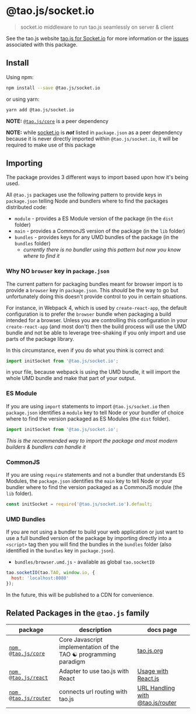 # @tao.js/socket.io

> socket.io middleware to run tao.js seamlessly on server & client

See the tao.js website [tao.js for Socket.io](https://tao.js.org/server-side/socket-io.html) for
more information or the [issues](https://github.com/zzyzxlab/tao.js/issues?q=is%3Aissue+is%3Aopen+label%3A"pkg%3A+socket.io")
associated with this package.

## Install

Using npm:

```sh
npm install --save @tao.js/socket.io
```

or using yarn:

```sh
yarn add @tao.js/socket.io
```

**NOTE:** [`@tao.js/core`](https://www.npmjs.com/package/@tao.js/core) is a peer dependency

**NOTE:** while [socket.io](https://socket.io) is _**not**_ listed in `package.json` as a
peer dependency because it is never directly imported within `@tao.js/socket.io`, it will
be required to make use of this package

## Importing

The package provides 3 different ways to import based upon how it's being used.

All `@tao.js` packages use the following pattern to provide keys in `package.json`
telling Node and bundlers where to find the packages distributed code:

- `module` - provides a ES Module version of the package (in the `dist` folder)
- `main` - provides a CommonJS version of the package (in the `lib` folder)
- `bundles` - provides keys for any UMD bundles of the package (in the `bundles` folder)
  - _currently there is no bundler using this pattern but now you know where to find it_

### Why NO `browser` key in `package.json`

The current pattern for packaging bundles meant for browser import is to provide a
`browser` key in `package.json`. This _should_ be the way to go but unfortunately
doing this doesn't provide control to you in certain situations.

For instance, in Webpack 4, which is used by `create-react-app`, the default configuration
is to prefer the `browser` bundle when packaging a build intended for a browser. Unless
you are controlling this configuration in your `create-react-app` (and most don't) then
the build process will use the UMD bundle and not be able to leverage tree-shaking if
you only import and use parts of the package library.

In this circumstance, even if you do what you think is correct and:

```javascript
import initSocket from '@tao.js/socket.io';
```

in your file, because webpack is using the UMD bundle, it will import the whole
UMD bundle and make that part of your output.

### ES Module

If you are using `import` statements to import `@tao.js/socket.io` then `package.json` identifies
a `module` key to tell Node or your bundler of choice where to find the version packaged as
ES Modules (the `dist` folder).

```javascript
import initSocket from '@tao.js/socket.io';
```

_This is the recommended way to import the package and most modern builders & bundlers can
handle it_

### CommonJS

If you are using `require` statements and not a bundler that understands ES Modules, the
`package.json` identifies the `main` key to tell Node or your bundler where to find the version
packaged as a CommonJS module (the `lib` folder).

```javascript
const initSocket = require('@tao.js/socket.io').default;
```

### UMD Bundles

If you are not using a bundler to build your web application or just want to use a full
bundled version of the package by importing directly into a `<script>` tag then you will
find the bundles in the `bundles` folder (also identified in the `bundles` key in `package.json`).

- `bundles/browser.umd.js` - available as global `tao.socketIO`

```javascript
tao.socketIO(tao.TAO, window.io, {
  host: 'localhost:8080'
});
```

In the future, this will be published to a CDN for convenience.

## Related Packages in the `@tao.js` family

| package                                                              | description                                                      | docs page                                                      |
| -------------------------------------------------------------------- | ---------------------------------------------------------------- | -------------------------------------------------------------- |
| [`npm @tao.js/core`](https://www.npmjs.com/package/@tao.js/core)     | Core Javascript implementation of the TAO ☯ programming paradigm | [tao.js.org](https://tao.js.org)                               |
| [`npm @tao.js/react`](https://www.npmjs.com/package/@tao.js/react)   | Adapter to use tao.js with React                                 | [Usage with React.js](https://tao.js.org/client-react/)        |
| [`npm @tao.js/router`](https://www.npmjs.com/package/@tao.js/router) | connects url routing with tao.js                                 | [URL Handling with @tao.js/router](https://tao.js.org/router/) |

